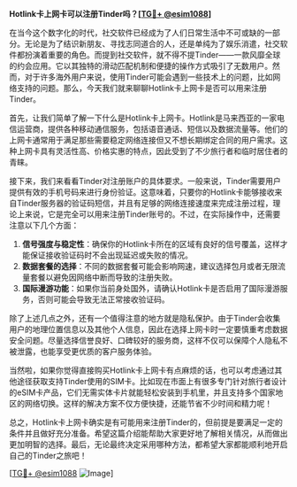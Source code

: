 **Hotlink卡上网卡可以注册Tinder吗？[[TG💪+ @esim1088](https://t.me/s/esim1088)]**

在当今这个数字化的时代，社交软件已经成为了人们日常生活中不可或缺的一部分。无论是为了结识新朋友、寻找志同道合的人，还是单纯为了娱乐消遣，社交软件都扮演着重要的角色。而提到社交软件，就不得不提Tinder——一款风靡全球的约会应用。它以其独特的滑动匹配机制和便捷的操作方式吸引了无数用户。然而，对于许多海外用户来说，使用Tinder可能会遇到一些技术上的问题，比如网络支持的问题。那么，今天我们就来聊聊Hotlink卡上网卡是否可以用来注册Tinder。

首先，让我们简单了解一下什么是Hotlink卡上网卡。Hotlink是马来西亚的一家电信运营商，提供各种移动通信服务，包括语音通话、短信以及数据流量等。他们的上网卡通常用于满足那些需要稳定网络连接但又不想长期绑定合同的用户需求。这种上网卡具有灵活性高、价格实惠的特点，因此受到了不少旅行者和临时居住者的青睐。

接下来，我们来看看Tinder对注册账户的具体要求。一般来说，Tinder需要用户提供有效的手机号码来进行身份验证。这意味着，只要你的Hotlink卡能够接收来自Tinder服务器的验证码短信，并且有足够的网络连接速度来完成注册过程，理论上来说，它是完全可以用来注册Tinder账号的。不过，在实际操作中，还需要注意以下几个方面：

1. **信号强度与稳定性**：确保你的Hotlink卡所在的区域有良好的信号覆盖，这样才能保证接收验证码时不会出现延迟或失败的情况。
2. **数据套餐的选择**：不同的数据套餐可能会影响网速，建议选择包月或者无限流量套餐以避免因网络中断而导致的注册失败。
3. **国际漫游功能**：如果你当前身处国外，请确认Hotlink卡是否启用了国际漫游服务，否则可能会导致无法正常接收验证码。

除了上述几点之外，还有一个值得注意的地方就是隐私保护。由于Tinder会收集用户的地理位置信息以及其他个人信息，因此在选择上网卡时一定要慎重考虑数据安全问题。尽量选择信誉良好、口碑较好的服务商，这样不仅可以保障个人隐私不被泄露，也能享受更优质的客户服务体验。

当然啦，如果你觉得直接购买Hotlink卡上网卡有点麻烦的话，也可以考虑通过其他途径获取支持Tinder使用的SIM卡。比如现在市面上有很多专门针对旅行者设计的eSIM卡产品，它们无需实体卡片就能轻松安装到手机里，并且支持多个国家地区的网络切换。这样的解决方案不仅方便快捷，还能节省不少时间和精力呢！

总之，Hotlink卡上网卡确实是有可能用来注册Tinder的，但前提是要满足一定的条件并且做好充分准备。希望这篇介绍能帮助大家更好地了解相关情况，从而做出更加明智的选择。最后，无论最终决定采用哪种方法，都希望大家都能顺利地开启自己的Tinder之旅吧！

[[TG💪+ @esim1088](https://t.me/s/esim1088) ![Image](https://i.postimg.cc/4NQfJmqS/Snipaste-2025-05-13-00-14-12.png)]